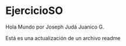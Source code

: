 # EjercicioSO
Hola Mundo por Joseph Judá Juanico G.

Está es una actualización de un archivo readme

